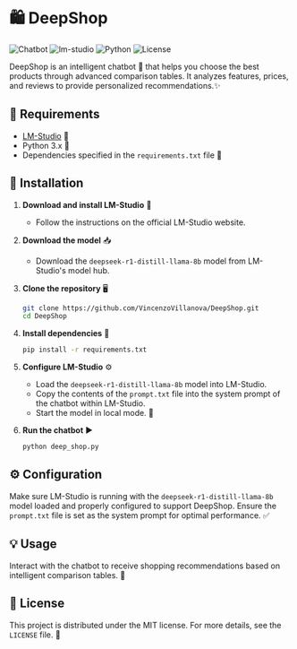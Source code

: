 # 🛍️ DeepShop
![Chatbot](https://img.shields.io/badge/Chatbot-Intelligent-blue?style=for-the-badge&logo=chatbot)
![lm-studio](https://img.shields.io/badge/lm--studio-purple?style=for-the-badge&logo=🤖)
![Python](https://img.shields.io/badge/Python-3.x-yellow?style=for-the-badge&logo=python&logoColor=white)
![License](https://img.shields.io/badge/License-MIT-brightgreen?style=for-the-badge)

DeepShop is an intelligent chatbot 🤖 that helps you choose the best products through advanced comparison tables. It analyzes features, prices, and reviews to provide personalized recommendations.✨

## 📌 Requirements
- [LM-Studio](https://lmstudio.ai/) 🚀
- Python 3.x 🐍
- Dependencies specified in the `requirements.txt` file 📂

## 🔧 Installation
1. **Download and install LM-Studio** 💾
   - Follow the instructions on the official LM-Studio website.

2. **Download the model** 📥
   - Download the `deepseek-r1-distill-llama-8b` model from LM-Studio's model hub.

3. **Clone the repository** 🖥️
   ```sh
   git clone https://github.com/VincenzoVillanova/DeepShop.git
   cd DeepShop
   ```

4. **Install dependencies** 📌
   ```sh
   pip install -r requirements.txt
   ```

5. **Configure LM-Studio** ⚙️
   - Load the `deepseek-r1-distill-llama-8b` model into LM-Studio.
   - Copy the contents of the `prompt.txt` file into the system prompt of the chatbot within LM-Studio.
   - Start the model in local mode. 🚀

6. **Run the chatbot** ▶️
   ```sh
   python deep_shop.py
   ```

## ⚙️ Configuration
Make sure LM-Studio is running with the `deepseek-r1-distill-llama-8b` model loaded and properly configured to support DeepShop. Ensure the `prompt.txt` file is set as the system prompt for optimal performance. ✅

## 💡 Usage
Interact with the chatbot to receive shopping recommendations based on intelligent comparison tables. 🛒

## 📜 License
This project is distributed under the MIT license. For more details, see the `LICENSE` file. 📄
